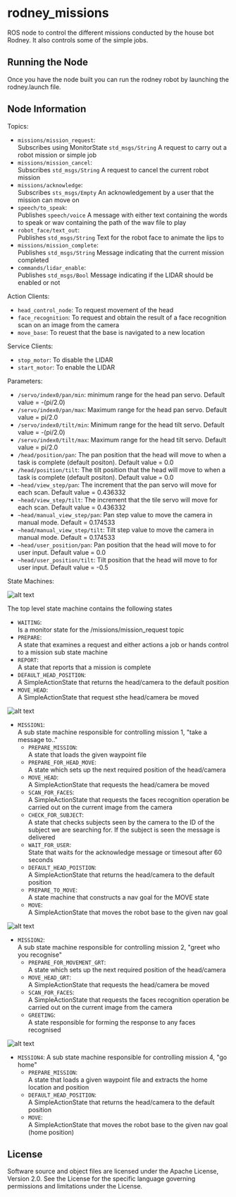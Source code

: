 # rodney_missions
ROS node to control the different missions conducted by the house bot Rodney. It also controls some of the simple jobs.

## Running the Node

Once you have the node built you can run the rodney robot by launching the rodney.launch file.

## Node Information
Topics:
* `missions/mission_request`:  
  Subscribes using MonitorState `std_msgs/String` A request to carry out a robot mission or simple job
* `missions/mission_cancel`:  
  Subscribes `std_msgs/String` A request to cancel the current robot mission
* `missions/acknowledge`:    
  Subscribes `sts_msgs/Empty` An acknowledgement by a user that the mission can move on
* `speech/to_speak`:  
  Publishes `speech/voice` A message with either text containing the words to speak or wav containing the path of the wav file to play
* `robot_face/text_out`:  
  Publishes `std_msgs/String` Text for the robot face to animate the lips to
* `missions/mission_complete`:  
  Publishes `std_msgs/String` Message indicating that the current mission completed
* `commands/lidar_enable`:  
  Publishes `std_msgs/Bool` Message indicating if the LIDAR should be enabled or not

Action Clients:
* `head_control_node`: To request movement of the head
* `face_recognition`: To request and obtain the result of a face recognition scan on an image from the camera
* `move_base`: To reuest that the base is navigated to a new location

Service Clients:
* `stop_motor`: To disable the LIDAR
* `start_motor`: To enable the LIDAR

Parameters:

* `/servo/index0/pan/min`: minimum range for the head pan servo. Default value = -(pi/2.0)
* `/servo/index0/pan/max`: Maximum range for the head pan servo. Default value = pi/2.0
* `/servo/index0/tilt/min`: Minimum range for the head tilt servo. Default value = -(pi/2.0)
* `/servo/index0/tilt/max`: Maximum range for the head tilt servo. Default value = pi/2.0
* `/head/position/pan`: The pan position that the head will move to when a task is complete (default positon). Default value = 0.0
* `/head/position/tilt`: The tilt position that the head will move to when a task is complete (default positon). Default value = 0.0
* `~head/view_step/pan`: The increment that the pan servo will move for each scan. Default value = 0.436332
* `~head/view_step/tilt`: The increment that the tile servo will move for each scan. Default value = 0.436332
* `~head/manual_view_step/pan`: Pan step value to move the camera in manual mode. Default = 0.174533
* `~head/manual_view_step/tilt`: Tilt step value to move the camera in manual mode. Default = 0.174533
* `~head/user_position/pan`: Pan position that the head will move to for user input. Default value = 0.0
* `~head/user_position/tilt`: Tilt position that the head will move to for user input. Default value = -0.5

State Machines:

![alt text](https://github.com/phopley/rodney_missions/blob/master/smach.png "Root State Machine")

The top level state machine contains the following states
* `WAITING`:  
  Is a monitor state for the /missions/mission_request topic
* `PREPARE`:  
  A state that examines a request and either actions a job or hands control to a mission sub state machine
* `REPORT`:  
  A state that reports that a mission is complete
* `DEFAULT_HEAD_POSITION`:  
  A SimpleActionState that returns the head/camera to the default position
* `MOVE_HEAD`:  
  A SimpleActionState that request sthe head/camera be moved

![alt text](https://github.com/phopley/rodney_missions/blob/master/smach_mission1.png "Mission 1 State Machine")

* `MISSION1`:  
  A sub state machine responsible for controlling mission 1, "take a message to.."
  * `PREPARE_MISSION`:  
    A state that loads the given waypoint file
  * `PREPARE_FOR_HEAD_MOVE`:  
    A state which sets up the next required position of the head/camera
  * `MOVE_HEAD`:  
    A SimpleActionState that requests the head/camera be moved 
  * `SCAN_FOR_FACES`:  
    A SimpleActionState that requests the faces recognition operation be carried out on the current image from the camera   
  * `CHECK_FOR_SUBJECT`:  
    A state that checks subjects seen by the camera to the ID of the subject we are searching for. If the subject is seen the message is delivered
  * `WAIT_FOR_USER`:  
    State that waits for the acknowledge message or timesout after 60 seconds
  * `DEFAULT_HEAD_POISTION`:  
    A SimpleActionState that returns the head/camera to the default position
  * `PREPARE_TO_MOVE`:  
    A state machine that constructs a nav goal for the MOVE state
  * `MOVE`:  
    A SimpleActionState that moves the robot base to the given nav goal

![alt text](https://github.com/phopley/rodney_missions/blob/master/smach_mission2.png "Mission 2 State Machine")

* `MISSION2`:  
  A sub state machine responsible for controlling mission 2, "greet who you recognise"
  * `PREPARE_FOR_MOVEMENT_GRT`:  
    A state which sets up the next required position of the head/camera
  * `MOVE_HEAD_GRT`:  
    A SimpleActionState that requests the head/camera be moved
  * `SCAN_FOR_FACES`:  
    A SimpleActionState that requests the faces recognition operation be carried out on the current image from the camera
  * `GREETING`:  
    A state responsible for forming the response to any faces recognised

![alt text](https://github.com/phopley/rodney_missions/blob/master/smach_mission4.png "Mission 4 State Machine")

* `MISSION4`:
  A sub state machine responsible for controlling mission 4, "go home"
  * `PREPARE_MISSION`:  
    A state that loads a given waypoint file and extracts the home location and position
  * `DEFAULT_HEAD_POSITION`:  
    A SimpleActionState that returns the head/camera to the default position
  * `MOVE`:  
    A SimpleActionState that moves the robot base to the given nav goal (home position)

## License
Software source and object files are licensed under the Apache License, Version 2.0. See the License for the specific language governing permissions and limitations under the License.
